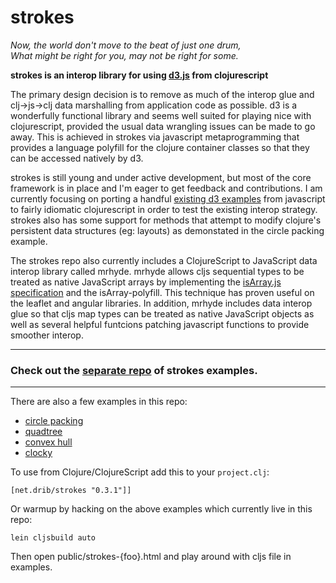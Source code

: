 # strokes

*Now, the world don't move to the beat of just one drum,  
What might be right for you, may not be right for some.*

**strokes is an interop library for using [d3.js](http://d3js.org/) from clojurescript**

The primary design decision is to remove as much of the interop glue and clj->js->clj data marshalling from application code as possible. d3 is a wonderfully functional library and seems well suited for playing nice with clojurescript, provided the usual data wrangling issues can be made to go away. This is achieved in strokes via javascript metaprogramming that provides a language polyfill for the clojure container classes so that they can be accessed natively by d3.

strokes is still young and under active development, but most of the core framework is in place and I'm eager to get feedback and contributions. I am currently focusing on porting a handful [existing d3 examples](https://github.com/mbostock/d3/wiki/Gallery) from javascript to fairly idiomatic clojurescript in order to test the existing interop strategy. strokes also has some support for methods that attempt to modify clojure's persistent data structures (eg: layouts) as demonstated in the circle packing example.

The strokes repo also currently includes a ClojureScript to JavaScript data interop
library called mrhyde. mrhyde allows cljs sequential types to be treated as native
JavaScript arrays by implementing the [isArray.js specification](https://github.com/dribnet/isArray.js) and the isArray-polyfill. This technique has proven useful
on the leaflet and angular libraries. In addition, mrhyde includes data interop glue
so that cljs map types can be treated as native JavaScript objects as well as
several helpful funtcions patching javascript functions to provide smoother interop.

---

### Check out the [separate repo](https://github.com/dribnet/strokes-examples) of strokes examples.

---

There are also a few examples in this repo:

 * [circle packing](http://s.trokes.org/4584997)
 * [quadtree](http://s.trokes.org/4409139)
 * [convex hull](http://s.trokes.org/4369073)
 * [clocky](http://s.trokes.org/4326896)
 
To use from Clojure/ClojureScript add this to your `project.clj`:

    [net.drib/strokes "0.3.1"]]

Or warmup by hacking on the above examples which currently live in this repo:

    lein cljsbuild auto

Then open public/strokes-{foo}.html and play around with cljs file in examples.
